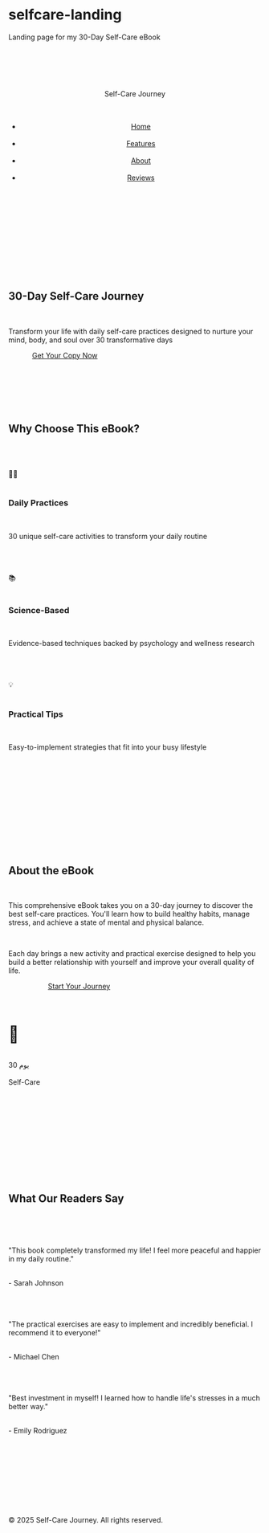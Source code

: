 # selfcare-landing
Landing page for my 30-Day Self-Care eBook
<!DOCTYPE html>
<html lang="en">
<head>
    <meta charset="UTF-8">
    <meta name="viewport" content="width=device-width, initial-scale=1.0">
    <title>30-Day Self-Care eBook - Transform Your Life</title>
    <style>
        * {
            margin: 0;
            padding: 0;
            box-sizing: border-box;
        } 

        body {
            font-family: 'Segoe UI', Tahoma, Geneva, Verdana, sans-serif;
            background: linear-gradient(135deg, #667eea 0%, #764ba2 100%);
            min-height: 100vh;
            color: #333;
            overflow-x: hidden;
        } 

        .container {
            max-width: 1200px;
            margin: 0 auto;
            padding: 0 20px;
        } 

        /* Header */
        header {
            background: rgba(255, 255, 255, 0.1);
            backdrop-filter: blur(10px);
            padding: 1rem 0;
            position: fixed;
            width: 100%;
            top: 0;
            z-index: 1000;
            border-bottom: 1px solid rgba(255, 255, 255, 0.2);
        } 

        nav {
            display: flex;
            justify-content: space-between;
            align-items: center;
        } 

        .logo {
            font-size: 1.8rem;
            font-weight: bold;
            color: white;
            text-shadow: 2px 2px 4px rgba(0,0,0,0.3);
        } 

        .nav-links {
            display: flex;
            list-style: none;
            gap: 2rem;
        } 

        .nav-links a {
            color: white;
            text-decoration: none;
            transition: opacity 0.3s;
        } 

        .nav-links a:hover {
            opacity: 0.8;
        } 

        /* Hero Section */
        .hero {
            padding: 120px 0 80px;
            text-align: center;
            position: relative;
        } 

        .hero::before {
            content: '';
            position: absolute;
            top: 0;
            left: 0;
            right: 0;
            bottom: 0;
            background: url('data:image/svg+xml,<svg xmlns="http://www.w3.org/2000/svg" viewBox="0 0 1440 320"><path fill="rgba(255,255,255,0.1)" d="M0,96L48,112C96,128,192,160,288,160C384,160,480,128,576,122.7C672,117,768,139,864,138.7C960,139,1056,117,1152,106.7C1248,96,1344,96,1392,96L1440,96L1440,320L1392,320C1344,320,1248,320,1152,320C1056,320,960,320,864,320C768,320,672,320,576,320C480,320,384,320,288,320C192,320,96,320,48,320L0,320Z"></path></svg>') no-repeat bottom;
            background-size: cover;
        } 

        .hero h1 {
            font-size: 3.5rem;
            color: white;
            margin-bottom: 1rem;
            text-shadow: 2px 2px 4px rgba(0,0,0,0.3);
            animation: fadeInUp 1s ease-out;
        } 

        .hero p {
            font-size: 1.3rem;
            color: rgba(255, 255, 255, 0.9);
            margin-bottom: 2rem;
            max-width: 600px;
            margin-left: auto;
            margin-right: auto;
            animation: fadeInUp 1s ease-out 0.2s both;
        } 

        .cta-button {
            display: inline-block;
            background: linear-gradient(45deg, #ff6b6b, #ee5a24);
            color: white;
            padding: 15px 40px;
            border-radius: 50px;
            text-decoration: none;
            font-weight: bold;
            font-size: 1.1rem;
            transition: all 0.3s;
            box-shadow: 0 10px 30px rgba(255, 107, 107, 0.3);
            animation: fadeInUp 1s ease-out 0.4s both;
        } 

        .cta-button:hover {
            transform: translateY(-3px);
            box-shadow: 0 15px 40px rgba(255, 107, 107, 0.4);
        } 

        /* Features Section */
        .features {
            padding: 80px 0;
            background: white;
            position: relative;
        } 

        .features h2 {
            text-align: center;
            font-size: 2.5rem;
            margin-bottom: 3rem;
            color: #333;
        } 

        .features-grid {
            display: grid;
            grid-template-columns: repeat(auto-fit, minmax(300px, 1fr));
            gap: 2rem;
            margin-top: 3rem;
        } 

        .feature-card {
            background: linear-gradient(135deg, #f093fb 0%, #f5576c 100%);
            padding: 2rem;
            border-radius: 20px;
            text-align: center;
            color: white;
            box-shadow: 0 10px 30px rgba(0,0,0,0.1);
            transition: transform 0.3s;
        } 

        .feature-card:hover {
            transform: translateY(-10px);
        } 

        .feature-icon {
            font-size: 3rem;
            margin-bottom: 1rem;
        } 

        .feature-card h3 {
            font-size: 1.5rem;
            margin-bottom: 1rem;
        } 

        /* About Section */
        .about {
            padding: 80px 0;
            background: linear-gradient(135deg, #a8edea 0%, #fed6e3 100%);
        } 

        .about-content {
            display: grid;
            grid-template-columns: 1fr 1fr;
            gap: 4rem;
            align-items: center;
        } 

        .about-text h2 {
            font-size: 2.5rem;
            margin-bottom: 1.5rem;
            color: #333;
        } 

        .about-text p {
            font-size: 1.1rem;
            line-height: 1.8;
            color: #555;
            margin-bottom: 1.5rem;
        } 

        .about-image {
            text-align: center;
        } 

        .book-mockup {
            width: 300px;
            height: 400px;
            background: linear-gradient(135deg, #667eea 0%, #764ba2 100%);
            border-radius: 20px;
            display: flex;
            align-items: center;
            justify-content: center;
            color: white;
            font-size: 1.5rem;
            font-weight: bold;
            box-shadow: 0 20px 40px rgba(0,0,0,0.2);
            margin: 0 auto;
            position: relative;
            overflow: hidden;
        } 

        .book-mockup::before {
            content: '';
            position: absolute;
            top: 0;
            left: 0;
            right: 0;
            bottom: 0;
            background: url('data:image/svg+xml,<svg xmlns="http://www.w3.org/2000/svg" viewBox="0 0 400 600"><circle cx="200" cy="300" r="150" fill="rgba(255,255,255,0.1)"/><circle cx="300" cy="200" r="100" fill="rgba(255,255,255,0.05)"/></svg>') no-repeat center;
            background-size: cover;
        } 

        /* Testimonials */
        .testimonials {
            padding: 80px 0;
            background: white;
        } 

        .testimonials h2 {
            text-align: center;
            font-size: 2.5rem;
            margin-bottom: 3rem;
            color: #333;
        } 

        .testimonial-grid {
            display: grid;
            grid-template-columns: repeat(auto-fit, minmax(300px, 1fr));
            gap: 2rem;
        } 

        .testimonial-card {
            background: linear-gradient(135deg, #ffecd2 0%, #fcb69f 100%);
            padding: 2rem;
            border-radius: 20px;
            box-shadow: 0 10px 30px rgba(0,0,0,0.1);
        } 

        .testimonial-card p {
            font-style: italic;
            margin-bottom: 1rem;
            color: #333;
        } 

        .testimonial-author {
            font-weight: bold;
            color: #555;
        } 

        /* Footer */
        footer {
            background: #333;
            color: white;
            padding: 40px 0;
            text-align: center;
        } 

        /* Animations */
        @keyframes fadeInUp {
            from {
                opacity: 0;
                transform: translateY(30px);
            }
            to {
                opacity: 1;
                transform: translateY(0);
            }
        } 

        /* Responsive */
        @media (max-width: 768px) {
            .hero h1 {
                font-size: 2.5rem;
            }
            
            .about-content {
                grid-template-columns: 1fr;
                gap: 2rem;
            }
            
            .nav-links {
                display: none;
            }
        }
    </style>
</head>
<body>
    <header>
        <nav class="container">
            <div class="logo">Self-Care Journey</div>
            <ul class="nav-links">
                <li><a href="#home">Home</a></li>
                <li><a href="#features">Features</a></li>
                <li><a href="#about">About</a></li>
                <li><a href="#testimonials">Reviews</a></li>
            </ul>
        </nav>
    </header> 

    <section id="home" class="hero">
        <div class="container">
            <h1>30-Day Self-Care Journey</h1>
            <p>Transform your life with daily self-care practices designed to nurture your mind, body, and soul over 30 transformative days</p>
            <a href="#" class="cta-button">Get Your Copy Now</a>
        </div>
    </section> 

    <section id="features" class="features">
        <div class="container">
            <h2>Why Choose This eBook?</h2>
            <div class="features-grid">
                <div class="feature-card">
                    <div class="feature-icon">🧘‍♀️</div>
                    <h3>Daily Practices</h3>
                    <p>30 unique self-care activities to transform your daily routine</p>
                </div>
                <div class="feature-card">
                    <div class="feature-icon">📚</div>
                    <h3>Science-Based</h3>
                    <p>Evidence-based techniques backed by psychology and wellness research</p>
                </div>
                <div class="feature-card">
                    <div class="feature-icon">💡</div>
                    <h3>Practical Tips</h3>
                    <p>Easy-to-implement strategies that fit into your busy lifestyle</p>
                </div>
            </div>
        </div>
    </section> 

    <section id="about" class="about">
        <div class="container">
            <div class="about-content">
                <div class="about-text">
                    <h2>About the eBook</h2>
                    <p>This comprehensive eBook takes you on a 30-day journey to discover the best self-care practices. You'll learn how to build healthy habits, manage stress, and achieve a state of mental and physical balance.</p>
                    <p>Each day brings a new activity and practical exercise designed to help you build a better relationship with yourself and improve your overall quality of life.</p>
                    <a href="#" class="cta-button">Start Your Journey</a>
                </div>
                <div class="about-image">
                    <div class="book-mockup">
                        <div style="position: relative; z-index: 1;">
                            <div style="font-size: 2rem; margin-bottom: 1rem;">📖</div>
                            <div>30 يوم</div>
                            <div>Self-Care</div>
                        </div>
                    </div>
                </div>
            </div>
        </div>
    </section> 

    <section id="testimonials" class="testimonials">
        <div class="container">
            <h2>What Our Readers Say</h2>
            <div class="testimonial-grid">
                <div class="testimonial-card">
                    <p>"This book completely transformed my life! I feel more peaceful and happier in my daily routine."</p>
                    <div class="testimonial-author">- Sarah Johnson</div>
                </div>
                <div class="testimonial-card">
                    <p>"The practical exercises are easy to implement and incredibly beneficial. I recommend it to everyone!"</p>
                    <div class="testimonial-author">- Michael Chen</div>
                </div>
                <div class="testimonial-card">
                    <p>"Best investment in myself! I learned how to handle life's stresses in a much better way."</p>
                    <div class="testimonial-author">- Emily Rodriguez</div>
                </div>
            </div>
        </div>
    </section> 

    <footer>
        <div class="container">
            <p>&copy; 2025 Self-Care Journey. All rights reserved.</p>
        </div>
    </footer> 

    <script>
        // Smooth scrolling for navigation links
        document.querySelectorAll('a[href^="#"]').forEach(anchor => {
            anchor.addEventListener('click', function (e) {
                e.preventDefault();
                const target = document.querySelector(this.getAttribute('href'));
                if (target) {
                    target.scrollIntoView({
                        behavior: 'smooth',
                        block: 'start'
                    });
                }
            });
        }); 

        // Add scroll effect to header
        window.addEventListener('scroll', () => {
            const header = document.querySelector('header');
            if (window.scrollY > 100) {
                header.style.background = 'rgba(255, 255, 255, 0.15)';
            } else {
                header.style.background = 'rgba(255, 255, 255, 0.1)';
            }
        }); 

        // Animate elements on scroll
        const observerOptions = {
            threshold: 0.1,
            rootMargin: '0px 0px -100px 0px'
        }; 

        const observer = new IntersectionObserver((entries) => {
            entries.forEach(entry => {
                if (entry.isIntersecting) {
                    entry.target.style.animation = 'fadeInUp 1s ease-out forwards';
                }
            });
        }, observerOptions); 

        document.querySelectorAll('.feature-card, .testimonial-card').forEach(el => {
            observer.observe(el);
        });
    </script>
</body>
</html>   
